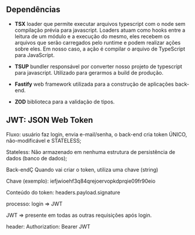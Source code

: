 ## Dependências

- **TSX** loader que permite executar arquivos typescript com o node sem compilação prévia para javascript. Loaders atuam como hooks entre a leitura de um módulo e a execução do mesmo, eles recebem os arquivos que serão carregados pelo runtime e podem realizar ações sobre eles. Em nosso caso, a ação é compilar o arquivo de TypeScript para JavaScript.

- **TSUP** bundler responsável por converter nosso projeto de typescript para javascript. Utilizado para gerarmos a build de produção.

- **Fastify** web framework utilizada para a construção de aplicações back-end.

- **ZOD** biblioteca para a validação de tipos.


## JWT: JSON Web Token

Fluxo: usuário faz login, envia e-mail/senha, o back-end cria token ÚNICO, não-modificável e STATELESS;

Stateless: Não armazenado em nenhuma estrutura de persistência de dados (banco de dados);

Back-endÇ Quando vai criar o token, utiliza uma chave (string)

Chave (exemplo): iefjwioehf3q84qrejoervopkdprqie09fr90eio

Conteúdo do token: headers.payload.signature

processo: login => JWT

JWT => presente em todas as outras requisições após login.

header: Authorization: Bearer JWT